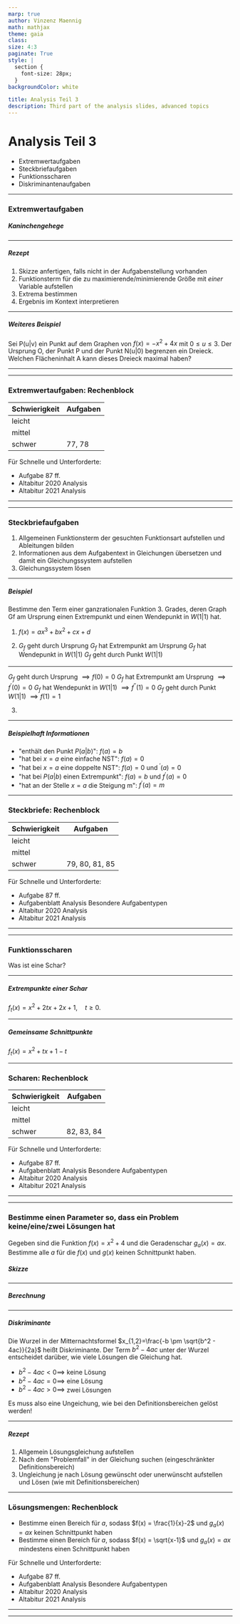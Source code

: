 ```yaml
---
marp: true
author: Vinzenz Maennig
math: mathjax
theme: gaia
class: 
size: 4:3
paginate: True
style: |
  section {
    font-size: 28px;
  }
backgroundColor: white

title: Analysis Teil 3
description: Third part of the analysis slides, advanced topics
---
```

# Analysis Teil 3
- Extremwertaufgaben
- Steckbriefaufgaben
- Funktionsscharen
- Diskriminantenaufgaben

---
<!--header: Analysis | Extremwertaufgaben-->
<!--footer: Abiturma Abivorbereitungskurs | Ostern 2023 München | Vinzenz Männig-->
### Extremwertaufgaben
##### Kaninchengehege

---
##### Rezept
1. Skizze anfertigen, falls nicht in der Aufgabenstellung vorhanden
2. Funktionsterm für die zu maximierende/minimierende Größe mit *einer* Variable aufstellen
3. Extrema bestimmen
4. Ergebnis im Kontext interpretieren

---
##### Weiteres Beispiel
Sei P(u|v) ein Punkt auf dem Graphen von $f(x) = -x^2+4x$ mit $0 \leq u\leq 3$. Der Ursprung O, der Punkt P und der Punkt N(u|0) begrenzen ein Dreieck. Welchen Flächeninhalt A kann dieses Dreieck maximal haben?

---

---
### Extremwertaufgaben: Rechenblock

| Schwierigkeit | Aufgaben |
| ----------- | ----------- |
| leicht | |
| mittel | |
| schwer | 77, 78 |

Für Schnelle und Unterforderte:
- Aufgabe 87 ff.
- Altabitur 2020 Analysis
- Altabitur 2021 Analysis

---
---
### Steckbriefaufgaben
1. Allgemeinen Funktionsterm der gesuchten Funktionsart aufstellen und Ableitungen bilden
2. Informationen aus dem Aufgabentext in Gleichungen übersetzen und damit
ein Gleichungssystem aufstellen
3. Gleichungssystem lösen

---
##### Beispiel
Bestimme den Term einer ganzrationalen Funktion 3. Grades, deren Graph Gf am Ursprung einen Extrempunkt und einen Wendepunkt in $W( 1 | 1 )$ hat.
1. $f(x) = ax^3 + bx^2 + cx + d$
&nbsp;
&nbsp;
&nbsp;

2. $G_f$ geht durch Ursprung
$G_f$ hat Extrempunkt am Ursprung
$G_f$ hat Wendepunkt in $W( 1 | 1 )$
$G_f$ geht durch Punkt $W( 1 | 1 )$

---
$G_f$ geht durch Ursprung $\implies f(0) = 0$
$G_f$ hat Extrempunkt am Ursprung $\implies f^\prime(0) = 0$
$G_f$ hat Wendepunkt in $W( 1 | 1 )$ $\implies f^{\prime \prime}(1) = 0$
$G_f$ geht durch Punkt $W( 1 | 1 )$ $\implies f(1) = 1$

3. 

---
##### Beispielhaft Informationen
- "enthält den Punkt $P(a|b)$": $f(a) = b$
- "hat bei $x = a$ eine einfache NST": $f(a) = 0$
- "hat bei $x = a$ eine doppelte NST": $f(a) = 0$ und $^\prime(a) = 0$
- "hat bei $P( a | b)$ einen Extrempunkt": $f(a) = b$ und $f^\prime(a) = 0$
- "hat an der Stelle $x = a$ die Steigung m": $f^\prime(a) = m$

---
### Steckbriefe: Rechenblock

| Schwierigkeit | Aufgaben |
| ----------- | ----------- |
| leicht | |
| mittel | |
| schwer | 79, 80, 81, 85 |

Für Schnelle und Unterforderte:
- Aufgabe 87 ff.
- Aufgabenblatt Analysis Besondere Aufgabentypen
- Altabitur 2020 Analysis
- Altabitur 2021 Analysis

---
---
### Funktionsscharen
Was ist eine Schar?

---
##### Extrempunkte einer Schar
$f_t (x) = x^2 + 2tx + 2x + 1, \quad t ≥ 0.$

---
##### Gemeinsame Schnittpunkte
$f_t (x) = x^2 + tx + 1 - t$

---
### Scharen: Rechenblock

| Schwierigkeit | Aufgaben |
| ----------- | ----------- |
| leicht | |
| mittel | |
| schwer | 82, 83, 84 |

Für Schnelle und Unterforderte:
- Aufgabe 87 ff.
- Aufgabenblatt Analysis Besondere Aufgabentypen
- Altabitur 2020 Analysis
- Altabitur 2021 Analysis

---

---
### Bestimme einen Parameter so, dass ein Problem keine/eine/zwei Lösungen hat
Gegeben sind die Funktion $f(x) = x^2+4$ und die Geradenschar $g_a(x) = ax$. Bestimme alle $a$ für die $f(x)$ und $g(x)$ keinen Schnittpunkt haben.
##### Skizze

---

##### Berechnung

---

##### Diskriminante
Die Wurzel in der Mitternachtsformel $x_{1,2}=\frac{-b \pm \sqrt{b^2 - 4ac}}{2a}$ heißt Diskriminante. Der Term $b^2 - 4ac$ unter der Wurzel entscheidet darüber, wie viele Lösungen die Gleichung hat.
- $b^2 - 4ac < 0 \implies$ keine Lösung 
- $b^2 - 4ac = 0 \implies$ eine Lösung 
- $b^2 - 4ac > 0 \implies$ zwei Lösungen

Es muss also eine Ungeichung, wie bei den Definitionsbereichen gelöst werden!

---
##### Rezept
1. Allgemein Lösungsgleichung aufstellen
2. Nach dem "Problemfall" in der Gleichung suchen (eingeschränkter Definitionsbereich)
3. Ungleichung je nach Lösung gewünscht oder unerwünscht aufstellen und Lösen (wie mit Definitionsbereichen)

---
### Lösungsmengen: Rechenblock
- Bestimme einen Bereich für $a$, sodass $f(x) = \frac{1}{x}-2$ und $g_a(x)=ax$ keinen Schnittpunkt haben
- Bestimme einen Bereich für $a$, sodass $f(x) = \sqrt{x-1}$ und $g_a(x)=ax$ mindestens einen Schnittpunkt haben

Für Schnelle und Unterforderte:
- Aufgabe 87 ff.
- Aufgabenblatt Analysis Besondere Aufgabentypen
- Altabitur 2020 Analysis
- Altabitur 2021 Analysis

---
---